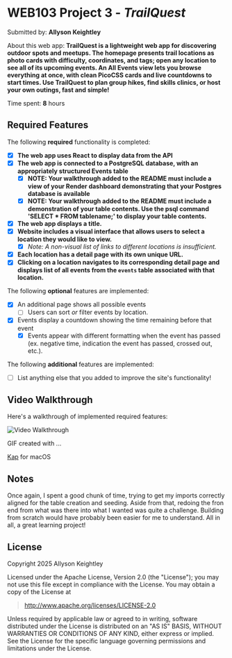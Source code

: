 # WEB103 Project 3 - *TrailQuest*

Submitted by: **Allyson Keightley**

About this web app: **TrailQuest is a lightweight web app for discovering outdoor spots and meetups. The homepage presents trail locations as photo cards with difficulty, coordinates, and tags; open any location to see all of its upcoming events. An All Events view lets you browse everything at once, with clean PicoCSS cards and live countdowns to start times. Use TrailQuest to plan group hikes, find skills clinics, or host your own outings, fast and simple!**

Time spent: **8** hours

## Required Features

The following **required** functionality is completed:

- [x] **The web app uses React to display data from the API**
- [x] **The web app is connected to a PostgreSQL database, with an appropriately structured Events table**
  - [x]  **NOTE: Your walkthrough added to the README must include a view of your Render dashboard demonstrating that your Postgres database is available**
  - [x]  **NOTE: Your walkthrough added to the README must include a demonstration of your table contents. Use the psql command 'SELECT * FROM tablename;' to display your table contents.**
- [x] **The web app displays a title.**
- [x] **Website includes a visual interface that allows users to select a location they would like to view.**
  - [x] *Note: A non-visual list of links to different locations is insufficient.* 
- [x] **Each location has a detail page with its own unique URL.**
- [x] **Clicking on a location navigates to its corresponding detail page and displays list of all events from the `events` table associated with that location.**

The following **optional** features are implemented:

- [x] An additional page shows all possible events
  - [ ] Users can sort *or* filter events by location.
- [x] Events display a countdown showing the time remaining before that event
  - [x] Events appear with different formatting when the event has passed (ex. negative time, indication the event has passed, crossed out, etc.).

The following **additional** features are implemented:

- [ ] List anything else that you added to improve the site's functionality!

## Video Walkthrough

Here's a walkthrough of implemented required features:

<img src='client/public/trailquest.gif' title='Video Walkthrough' width='' alt='Video Walkthrough' />

GIF created with ...

[Kap](https://getkap.co/) for macOS


## Notes

Once again, I spent a good chunk of time, trying to get my imports correctly aligned for the table creation and seeding. Aside from that, redoing the fron end from what was there into what I wanted was quite a challenge. Building from scratch would have probably been easier for me to understand. All in all, a great learning project!

## License

Copyright 2025 Allyson Keightley

Licensed under the Apache License, Version 2.0 (the "License"); you may not use this file except in compliance with the License. You may obtain a copy of the License at

> http://www.apache.org/licenses/LICENSE-2.0

Unless required by applicable law or agreed to in writing, software distributed under the License is distributed on an "AS IS" BASIS, WITHOUT WARRANTIES OR CONDITIONS OF ANY KIND, either express or implied. See the License for the specific language governing permissions and limitations under the License.
